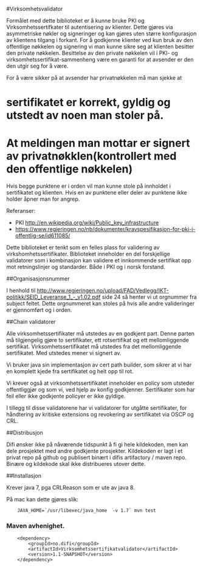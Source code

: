 

#Virksomhetsvalidator

Formålet med dette biblioteket er å kunne bruke PKI og Virksomhetssertifkater til autentisering av klienter. Dette gjøres
via asymmetriske nøkler og signeringer og kan gjøres uten større konfigurasjon av klientens tilgang i forkant.  For å
godkjenne klienter ved kun bruk av den offentlige nøkkelen og signering vi man kunne sikre seg at klienten besitter den
private nøkkelen. Besittelse av den private nøkkelen vil i PKI- og virksomhetssertifikat-sammenheng være en garanti for
at avsender er den den utgir seg for å være.

For å være sikker på at avsender har privatnøkkelen må man sjekke at
  # sertifikatet er korrekt, gyldig og utstedt av noen man stoler på.
  # At meldingen man mottar er signert av privatnøkklen(kontrollert med den offentlige nøkkelen)

Hvis begge punktene er i orden vil man kunne stole på innholdet i sertifikatet og klienten. Hvis en av punktene eller
deler av punktene ikke holder åpner man for angrep.

Referanser:

  * PKI http://en.wikipedia.org/wiki/Public_key_infrastructure
  * https://www.regjeringen.no/nb/dokumenter/kravspesifikasjon-for-pki-i-offentlig-se/id611085/


Dette biblioteket er tenkt som en felles plass for validering av virkshomhetssertifikater. Biblioteket inneholder en
del forskjellige validatorer som i kombinasjon kan validere et innkommende sertifikat opp mot retningslinjer og
standarder. Både i PKI og i norsk forstand.

##Organisasjonsnummer

I henhold til http://www.regjeringen.no/upload/FAD/Vedlegg/IKT-politikk/SEID_Leveranse_1_-_v1.02.pdf side 24 så henter
vi ut orgnummer fra subject feltet. Dette orgnummeret kan stoles på hvis alle andre valideringer er gjennomført og
i orden.

##Chain validatorer

Alle virksomhetssertifikater må utstedes av en godkjent part. Denne parten må tilgjengelig gjøre to sertifikater, ett
rotsertifikat og ett mellomliggende sertifikat. Virksomhetssertifikatet må utstedes fra det mellomliggende sertifikatet. Med
utstedes mener vi signert av.

Vi bruker java sin implementasjon av cert path builder, som sikrer at vi har en komplett kjede fra sertifikatet og helt
opp til rot.

Vi krever også at virksomhetssertifikatet inneholder en policy som utsteder offentliggjør og som vi, ved hjelp av konfig
godkjenner. Sertifikater som har feil eller ikke godkjente policyer er ikke gyldige.

I tillegg til disse validatorene har vi validatorer for utgåtte sertifikater, for håndtering av kritiske extensions og
revokering av sertifikatet via OSCP og CRL.


##Distribusjon

Difi ønsker ikke på nåværende tidspunkt å fi gi hele kildekoden, men kan dele prosjektet med andre godkjente prosjekter.
Kildekoden er lagt i et privat repo på github og publisert binært i difis artifactory / maven repo. Binære og kildekode
skal ikke distribueres utover dette.

##Installasjon


Krever java 7, pga CRLReason som er ute av java 8.

På mac kan dette gjøres slik:

        JAVA_HOME=`/usr/libexec/java_home  -v 1.7` mvn test


### Maven avhenighet.


        <dependency>
            <groupId>no.difi</groupId>
            <artifactId>Virksomhetssertifikatvalidator</artifactId>
            <version>1.1-SNAPSHOT</version>
        </dependency>